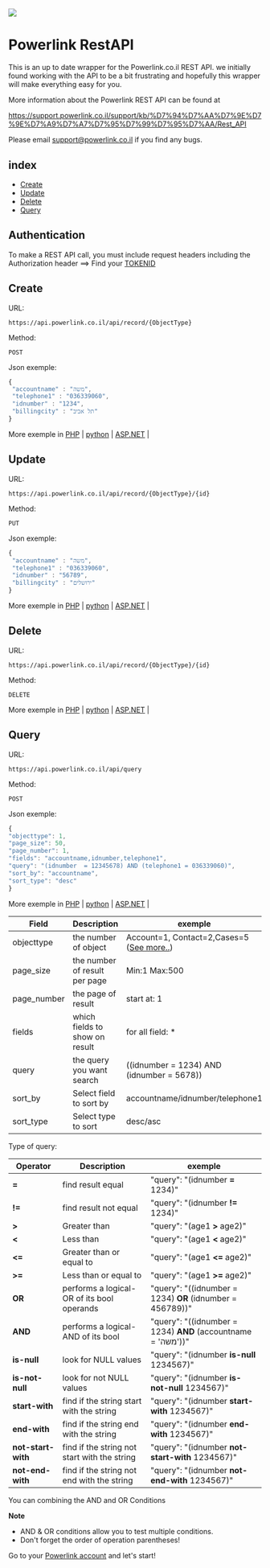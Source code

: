 <h1 align="left"><img src="https://www.powerlink.co.il/images/Fireberry-by-powerlink_black_143x45.png"></h1>

# Powerlink RestAPI

This is an up to date wrapper for the Powerlink.co.il REST API. 
we initially found working with the API to be a bit frustrating and hopefully this wrapper will make everything easy for you.

More information about the Powerlink REST API can be found at

https://support.powerlink.co.il/support/kb/%D7%94%D7%AA%D7%9E%D7%9E%D7%A9%D7%A7%D7%95%D7%99%D7%95%D7%AA/Rest_API

Please email support@powerlink.co.il if you find any bugs.

## index

+ <a href="#create">Create</a>
+ <a href="#update">Update</a>
+ <a href="#delete">Delete</a>
+ <a href="#query">Query</a>


## Authentication
To make a REST API call, you must include request headers including the Authorization header ==>
Find your <a href="https://api.powerlink.co.il/workpad/admin/leadform.aspx">TOKENID<a/>

## Create

URL: 
```
https://api.powerlink.co.il/api/record/{ObjectType}
```
Method: 
```
POST
```
Json exemple:
```javascript
{
 "accountname" : "משה",
 "telephone1" : "036339060",
 "idnumber" : "1234",
 "billingcity" : "תל אביב"
}
```
More exemple in <a href="https://github.com/powerlink/Rest-API/blob/master/Create/create-readme.md#php">PHP</a> | <a href="https://github.com/powerlink/Rest-API/blob/master/Create/create-readme.md#python">python</a> | <a href="https://github.com/powerlink/Rest-API/blob/master/Create/create-readme.md#aspnet">ASP.NET</a> |


## Update

URL: 
```
https://api.powerlink.co.il/api/record/{ObjectType}/{id}
```
Method: 
```
PUT
```
Json exemple:
```javascript
{
 "accountname" : "משה",
 "telephone1" : "036339060",
 "idnumber" : "56789",
 "billingcity" : "ירושלים"
}
```
More exemple in <a href="https://github.com/powerlink/Rest-API/blob/master/Update/update-readme.md#php">PHP</a> | <a href="https://github.com/powerlink/Rest-API/blob/master/Update/update-readme.md#python">python</a> | <a href="https://github.com/powerlink/Rest-API/blob/master/Update/update-readme.md#aspnet">ASP.NET</a> |


## Delete

URL: 
```
https://api.powerlink.co.il/api/record/{ObjectType}/{id}
```
Method: 
```
DELETE
```
More exemple in <a href="https://github.com/powerlink/Rest-API/blob/master/Delete/delete-readme.md#php">PHP</a> | <a href="https://github.com/powerlink/Rest-API/blob/master/Delete/delete-readme.md#python">python</a> | <a href="https://github.com/powerlink/Rest-API/blob/master/Delete/delete-readme.md#aspnet">ASP.NET</a> |


## Query

URL: 
```
https://api.powerlink.co.il/api/query
```
Method: 
```
POST
```

Json exemple:
```javascript
{
"objecttype": 1,
"page_size": 50,
"page_number": 1,
"fields": "accountname,idnumber,telephone1",
"query": "(idnumber  = 12345678) AND (telephone1 = 036339060)",
"sort_by": "accountname",
"sort_type": "desc"
} 
```
More exemple in <a href="https://github.com/powerlink/Rest-API/blob/master/Query/query-readme.md#php">PHP</a> | <a href="https://github.com/powerlink/Rest-API/blob/master/Query/query-readme.md#python">python</a> | <a href="https://github.com/powerlink/Rest-API/blob/master/Query/query-readme.md#aspnet">ASP.NET</a> |


Field | Description | exemple
------|------------ | --------------------
objecttype | the number of object | Account=1,	Contact=2,Cases=5 (<a href="https://api.powerlink.co.il/_common/viewrecordsystemsettings.aspx?oid=58">See more..</a>)
page_size | the number of result per page | Min:1 Max:500
page_number | the page of result | start at: 1
fields | which fields to show on result | for all field: *
query | the query you want search | ((idnumber  = 1234) AND (idnumber  = 5678))
sort_by | Select field to sort by | accountname/idnumber/telephone1
sort_type | Select type to sort | desc/asc

Type of query:

Operator | Description | exemple
------|------------ | --------------------
**=** | find result equal | "query": "(idnumber  **=** 1234)"
**!=** | find result not equal | "query": "(idnumber  **!=** 1234)"
**>** | Greater than | "query": "(age1  **>** age2)"
**<** | Less than | "query": "(age1  **<** age2)"
**<=** | Greater than or equal to | "query": "(age1  **<=** age2)"
**>=** | Less than or equal to | "query": "(age1  **>=** age2)"
**OR** | performs a logical-OR of its bool operands | "query": "((idnumber  = 1234) **OR** (idnumber  = 456789))"
**AND** | performs a logical-AND of its bool | "query": "((idnumber  = 1234) **AND** (accountname  = 'משה'))"
**is-null** | look for NULL values | "query": "(idnumber **is-null** 1234567)"
**is-not-null** | look for not NULL values | "query": "(idnumber **is-not-null** 1234567)"
**start-with** | find if the string start with the string |  "query": "(idnumber **start-with** 1234567)"
**end-with** | find if the string end with the string | "query": "(idnumber **end-with** 1234567)"
**not-start-with** | find if the string not start with the string | "query": "(idnumber **not-start-with** 1234567)"
**not-end-with** | find if the string not end with the string | "query": "(idnumber **not-end-with** 1234567)"

You can combining the AND and OR Conditions

**Note**

+ AND & OR conditions allow you to test multiple conditions.
+ Don't forget the order of operation parentheses!

 Go to your <a href="http://powerlink.co.il">Powerlink account</a> and let's start!
